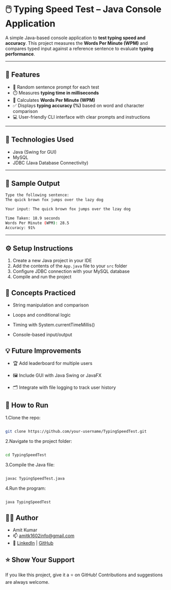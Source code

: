 # 🖱️ Typing Speed Test – Java Console Application

A simple Java-based console application to **test typing speed and accuracy**. This project measures the **Words Per Minute (WPM)** and compares typed input against a reference sentence to evaluate **typing performance**.

---

## 🔧 Features
- 📝 Random sentence prompt for each test  
- ⏱️ Measures **typing time in milliseconds**  
- 🔢 Calculates **Words Per Minute (WPM)**  
- ✅ Displays **typing accuracy (%)** based on word and character comparison  
- 💻 User-friendly CLI interface with clear prompts and instructions

---

## 🚀 Technologies Used
- Java (Swing for GUI)
- MySQL
- JDBC (Java Database Connectivity)

---

## 📸 Sample Output

```bash
Type the following sentence:
The quick brown fox jumps over the lazy dog

Your input: The quick brown fox jumps over the lzay dog

Time Taken: 18.9 seconds
Words Per Minute (WPM): 28.5
Accuracy: 91%
```
----
## ⚙️ Setup Instructions
1. Create a new Java project in your IDE  
2. Add the contents of the `App.java` file to your `src` folder  
3. Configure JDBC connection with your MySQL database  
4. Compile and run the project 



## 🧠 Concepts Practiced
- String manipulation and comparison

- Loops and conditional logic

- Timing with System.currentTimeMillis()

- Console-based input/output

## 💡 Future Improvements
- 🏆 Add leaderboard for multiple users

- 🖼️ Include GUI with Java Swing or JavaFX

- 🗂️ Integrate with file logging to track user history

## 📁 How to Run
1.Clone the repo:

```bash

git clone https://github.com/your-username/TypingSpeedTest.git
```
2.Navigate to the project folder:

```bash

cd TypingSpeedTest
```
3.Compile the Java file:

```bash

javac TypingSpeedTest.java
```
4.Run the program:

```bash

java TypingSpeedTest
```
## 🙋‍♂️ Author
- Amit Kumar
- 📫 amitk1602info@gmail.com
- 🔗 [LinkedIn](https://www.linkedin.com/in/kumaramit02/) | [GitHub](https://github.com/amit-soham-16)

## ⭐️ Show Your Support
If you like this project, give it a ⭐️ on GitHub! Contributions and suggestions are always welcome.
